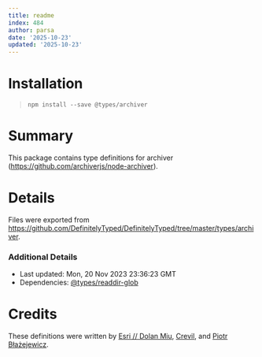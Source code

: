 ```yaml
---
title: readme
index: 484
author: parsa
date: '2025-10-23'
updated: '2025-10-23'
---
```

# Installation
> `npm install --save @types/archiver`

# Summary
This package contains type definitions for archiver (https://github.com/archiverjs/node-archiver).

# Details
Files were exported from https://github.com/DefinitelyTyped/DefinitelyTyped/tree/master/types/archiver.

### Additional Details
 * Last updated: Mon, 20 Nov 2023 23:36:23 GMT
 * Dependencies: [@types/readdir-glob](https://npmjs.com/package/@types/readdir-glob)

# Credits
These definitions were written by [ Esri
//                  Dolan Miu](https://github.com/dolanmiu), [Crevil](https://github.com/crevil), and [Piotr Błażejewicz](https://github.com/peterblazejewicz).
